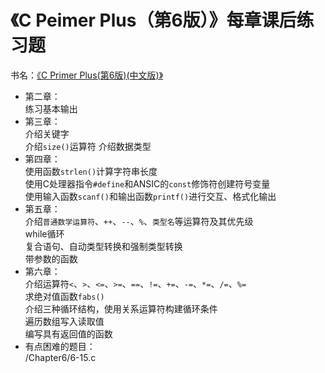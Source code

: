 # 《C Peimer Plus（第6版）》每章课后练习题
书名：[《C Primer Plus(第6版)(中文版)》](https://book.douban.com/subject/26792521/)
- 第二章：<br>
	练习基本输出
- 第三章：<br>
	介绍关键字<br>
	介绍`size()`运算符
	介绍数据类型
- 第四章：<br>
	使用函数`strlen()`计算字符串长度<br>
	使用C处理器指令`#define`和ANSIC的`const`修饰符创建符号变量<br>
	使用输入函数`scanf()`和输出函数`printf()`进行交互、格式化输出
- 第五章：<br>
	介绍`普通数学运算符`、`++`、`--`、`%`、`类型名`等运算符及其优先级<br>
	while循环<br>
	复合语句、自动类型转换和强制类型转换<br>
	带参数的函数
- 第六章：<br>
	介绍运算符`<`、`>`、`<=`、`>=`、`==`、`!=`、`+=`、`-=`、`*=`、`/=`、`%=`<br>
	求绝对值函数`fabs()`<br>
	介绍三种循环结构，使用关系运算符构建循环条件<br>
	遍历数组写入读取值<br>
	编写具有返回值的函数
- 有点困难的题目：<br>
	/Chapter6/6-15.c<br>
